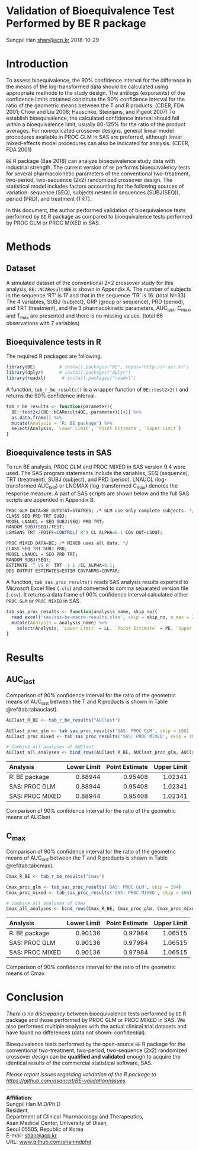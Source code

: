 Validation of Bioequivalence Test Performed by BE R package
================
Sungpil Han <shan@acp.kr>
2018-10-29



# Introduction

To assess bioequivalence, the 90% confidence interval for the difference
in the means of the log-transformed data should be calculated using
appropriate methods to the study design. The antilogs (exponents) of the
confidence limits obtained constitute the 90% confidence interval for
the ratio of the geometric means between the T and R products. (CDER,
FDA 2001; Chow and Liu 2008; Hauschke, Steinijans, and Pigeot 2007) To
establish bioequivalence, the calculated confidence interval should fall
within a bioequivalence limit, usually 80-125% for the ratio of the
product averages. For nonreplicated crossover designs, general linear
model procedures available in PROC GLM in SAS are preferred, although
linear mixed-effects model procedures can also be indicated for
analysis. (CDER, FDA 2001)

`BE` R package (Bae 2018) can analyze bioequivalence study data with
industrial strength. The current version of `BE` performs bioequivalency
tests for several pharmacokinetic parameters of the conventional
two-treatment, two-period, two-sequence (2x2) randomized crossover
design. The statistical model includes factors accounting for the
following sources of variation: sequence (SEQ), subjects nested in
sequences (SUBJ(SEQ)), period (PRD), and treatment (TRT).

In this document, the author performed validation of bioequivalence
tests performed by `BE` R package as compared to bioequivalence tests
performed by PROC GLM or PROC MIXED in SAS.

# Methods

## Dataset

A simulated dataset of the conventional 2×2 crossover study for this
analysis, `BE::NCAResult4BE` is shown in Appendix A. The number of
subjects in the sequence ‘RT’ is 17 and that in the sequence ‘TR’ is 16.
(total N=33) The 4 variables, SUBJ (subject), GRP (group or sequence),
PRD (period), and TRT (treatment), and the 3 pharmacokinetic parameters,
AUC<sub>last</sub>, C<sub>max</sub>, and T<sub>max</sub> are presented
and there is no missing values. (total 66 observations with 7 variables)

## Bioequivalence tests in R

The required R packages are following.

``` r
library(BE)         # install.packages("BE", repos="http://r.acr.kr")
library(dplyr)      # install.packages("dplyr")
library(readxl)      # install.packages("readxl")
```

A function, `tab_r_be_results()` is a wrapper function of
`BE::test2x2()` and returns the 90% confidence interval.

``` r
tab_r_be_results <- function(parameter){
  BE::test2x2(BE::NCAResult4BE, parameter)[[4]] %>% 
  as.data.frame() %>% 
  mutate(Analysis = 'R: BE package') %>% 
  select(Analysis, `Lower Limit`, `Point Estimate`, `Upper Limit`)
}
```

## Bioequivalence tests in SAS

To run BE analysis, PROC GLM and PROC MIXED in SAS version 9.4 were
used. The SAS program statements include the variables, SEQ (sequence),
TRT (treatment), SUBJ (subject), and PRD (period). LNAUCL
(log-transformed AUC<sub>last</sub>) or LNCMAX (log-transformed
C<sub>max</sub>) denotes the response measure. A part of SAS scripts are
shown below and the full SAS scripts are appended in Appendix B.

``` r
PROC GLM DATA=BE OUTSTAT=STATRES; /* GLM use only complete subjects. */
CLASS SEQ PRD TRT SUBJ;
MODEL LNAUCL = SEQ SUBJ(SEQ) PRD TRT;
RANDOM SUBJ(SEQ)/TEST;
LSMEANS TRT /PDIFF=CONTROL('R') CL ALPHA=0.1 COV OUT=LSOUT;
```

``` r
PROC MIXED DATA=BE; /* MIXED uses all data. */
CLASS SEQ TRT SUBJ PRD;
MODEL LNAUCL = SEQ PRD TRT;
RANDOM SUBJ(SEQ);
ESTIMATE 'T VS R' TRT -1 1 /CL ALPHA=0.1;
ODS OUTPUT ESTIMATES=ESTIM COVPARMS=COVPAR;
```

A function, `tab_sas_proc_results()` reads SAS analysis results exported
to Microsoft Excel files (`.xls`) and converted to comma separated
version file (`.csv`). It returns a data frame of 90% confidence
interval calculated either `PROC GLM` or `PROC MIXED` in SAS.

``` r
tab_sas_proc_results <- function(analysis_name, skip_no){
  read_excel('sas/sas-be-macro-results.xlsx', skip = skip_no, n_max = 2) %>% 
  mutate(Analysis = analysis_name) %>% 
    select(Analysis, `Lower Limit` = LL, `Point Estimate` = PE, `Upper Limit` = UL)
}
```

# Results

## AUC<sub>last</sub>

Comparison of 90% confidence interval for the ratio of the geometric
means of AUC<sub>last</sub> between the T and R products is shown in
Table @ref(tab:tabauclast).

``` r
AUClast_R_BE <- tab_r_be_results("AUClast")

AUClast_proc_glm <- tab_sas_proc_results('SAS: PROC GLM', skip = 108)
AUClast_proc_mixed <- tab_sas_proc_results('SAS: PROC MIXED', skip = 180)

# Combine all analyses of AUClast
AUClast_all_analyses <- bind_rows(AUClast_R_BE, AUClast_proc_glm, AUClast_proc_mixed)
```

| Analysis        | Lower Limit | Point Estimate | Upper Limit |
| :-------------- | ----------: | -------------: | ----------: |
| R: BE package   |     0.88944 |        0.95408 |     1.02341 |
| SAS: PROC GLM   |     0.88944 |        0.95408 |     1.02341 |
| SAS: PROC MIXED |     0.88944 |        0.95408 |     1.02341 |

Comparison of 90% confidence interval for the ratio of the geometric
means of AUClast

## C<sub>max</sub>

Comparison of 90% confidence interval for the ratio of the geometric
means of AUC<sub>last</sub> between the T and R products is shown in
Table @ref(tab:tabcmax).

``` r
Cmax_R_BE <- tab_r_be_results("Cmax")

Cmax_proc_glm <- tab_sas_proc_results('SAS: PROC GLM', skip = 294)
Cmax_proc_mixed <- tab_sas_proc_results('SAS: PROC MIXED', skip = 366)

# Combine all analyses of Cmax
Cmax_all_analyses <- bind_rows(Cmax_R_BE, Cmax_proc_glm, Cmax_proc_mixed)
```

| Analysis        | Lower Limit | Point Estimate | Upper Limit |
| :-------------- | ----------: | -------------: | ----------: |
| R: BE package   |     0.90136 |        0.97984 |     1.06515 |
| SAS: PROC GLM   |     0.90136 |        0.97984 |     1.06515 |
| SAS: PROC MIXED |     0.90136 |        0.97984 |     1.06515 |

Comparison of 90% confidence interval for the ratio of the geometric
means of Cmax

# Conclusion

*There is no discrepancy* between bioequivalence tests performed by `BE`
R package and those performed by PROC GLM or PROC MIXED in SAS. We also
performed multiple analyses with the actual clinical trial datasets and
have found no differences (data not shown: confidential).

Bioequivalence tests performed by the open-source `BE` R package for the
conventional two-treatment, two-period, two-sequence (2x2) randomized
crossover design can be **qualified and validated** enough to acquire
the identical results of the commercial statistical software, SAS.

*Please report issues regarding validation of the R package to
<https://github.com/asancpt/BE-validation/issues>.*

-----

**Affiliation**:  
Sungpil Han M.D/Ph.D  
Resident,  
Department of Clinical Pharmacology and Therapeutics,  
Asan Medical Center, University of Ulsan,  
Seoul 05505, Republic of Korea  
E-mail: <shan@acp.kr>  
URL: www.github.com/shanmdphd

